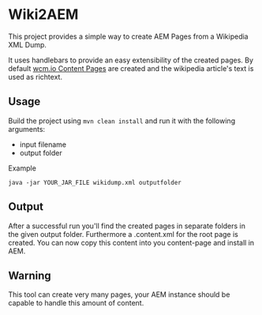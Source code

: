 Wiki2AEM
=======================================

This project provides a simple way to create AEM Pages from a Wikipedia XML Dump.

It uses handlebars to provide an easy extensibility of the created pages. By default [wcm.io Content Pages](http://wcm.io/samples/) are created and the wikipedia article's text is used as richtext.


## Usage

Build the project using `mvn clean install` and run it with the following arguments:

* input filename
* output folder

Example
````
java -jar YOUR_JAR_FILE wikidump.xml outputfolder
````

## Output

After a successful run you'll find the created pages in separate folders in the given output folder. Furthermore a .content.xml for the root page is created. You can now copy this content into you content-page and install in AEM.


## Warning

This tool can create very many pages, your AEM instance should be capable to handle this amount of content.

